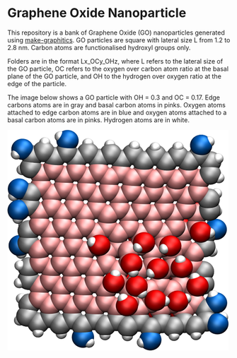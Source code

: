 # Graphene Oxide Nanoparticle

This repository is a bank of Graphene Oxide (GO) nanoparticles generated using [make-graphitics](https://github.com/velocirobbie/make-graphitics). GO particles are square with lateral size L from 1.2 to 2.8 nm. Carbon atoms are functionalised hydroxyl groups only.

Folders are in the format Lx_OCy_OHz, where L refers to the lateral size of the GO particle, OC refers to the oxygen over carbon atom ratio at the basal plane of the GO particle, and OH to the hydrogen over oxygen ratio at the edge of the particle.


The image below shows a GO particle with OH = 0.3 and OC = 0.17. Edge carbons atoms are in gray and basal carbon atoms in pinks. Oxygen atoms attached to edge carbon atoms are in blue and oxygen atoms attached to a basal carbon atoms are in pinks. Hydrogen atoms are in white.

<img src="GOnanoparticle.jpg" width="500" height="500">
